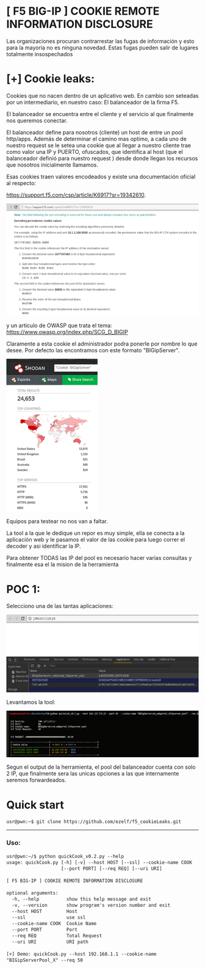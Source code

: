 # [ F5 BIG-IP ] COOKIE REMOTE INFORMATION DISCLOSURE

Las organizaciones procuran contrarrestar las fugas de información y esto para la mayoría no es ninguna novedad. Estas fugas pueden salir de lugares totalmente insospechados


# [+] Cookie leaks:

Cookies que no nacen dentro de un aplicativo web. En cambio son seteadas por un intermediario, en nuestro caso: El balanceador de la firma F5.

El balanceador se encuentra entre el cliente y el servicio al que finalmente nos queremos conectar. 

El balanceador define para nosotros (cliente) un host  de entre un pool http/apps.
Además de determinar el camino mas optimo, a cada uno de nuestro request se le setea una cookie que al llegar a nuestro cliente trae como valor una IP y PUERTO, ofuscados, que identifica al host (que el balanceador definió para nuestro request ) desde donde llegan los recursos que nosotros  inicialmente llamamos.   


Esas cookies traen valores encodeados y existe una documentación oficial al respecto: 

https://support.f5.com/csp/article/K6917?sr=19342610.


![F5DOCS](screenshot/docF5_cookie.png)

y un articulo de OWASP que trata el tema:
https://www.owasp.org/index.php/SCG_D_BIGIP


Claramente a esta cookie el administrador podra ponerle por nombre lo que desee. Por defecto las encontramos con este formato "BIGipServer<pool http>".


![F5Shodan](screenshot/F5BigIPShodan.png)

Equipos para testear no nos van a faltar. 

La tool a la que le dedique un repor es muy simple, ella se conecta a la aplicación web y le pasamos el valor de las cookie para luego correr el decoder y asi  identificar la IP.

Para obtener TODAS las IP del pool es necesario hacer varias consultas y finalmente esa el la mision de la herramienta

# POC 1:

Selecciono una de las tantas aplicaciones:

![poc1_a](screenshot/poc_1_browser.png)


Levantamos la tool: 

![poc1_a](screenshot/poc_1_tool.png)

Segun el output de la herramienta, el pool del balanceador cuenta con solo 2 IP, que finalmente sera las unicas opciones a las que internamente seremos forwardeados.


# Quick start

	usr@pwn:~$ git clone https://github.com/ezelf/f5_cookieLeaks.git

***

### Uso:
	usr@pwn:~/$ python quickCook_v0.2.py --help
	usage: quickCook.py [-h] [-v] --host HOST [--ssl] --cookie-name COOK
	                    [--port PORT] [--req REQ] [--uri URI]

	[ F5 BIG-IP ] COOKIE REMOTE INFORMATION DISCLOSURE

	optional arguments:
	  -h, --help          show this help message and exit
	  -v, --version       show program's version number and exit
	  --host HOST         Host
	  --ssl               use ssl
	  --cookie-name COOK  Cookie Name
	  --port PORT         Port
	  --req REQ           Total Request
	  --uri URI           URI path

	[+] Demo: quickCook.py --host 192.168.1.1 --cookie-name "BIGipServerPool_X" --req 50
